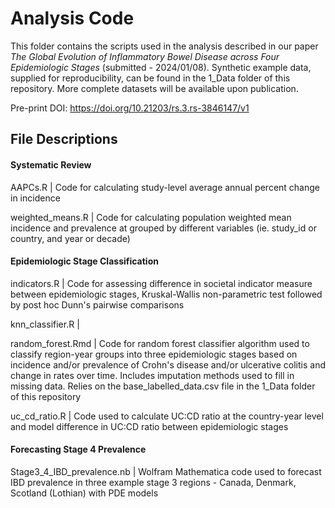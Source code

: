 # Analysis Code

This folder contains the scripts used in the analysis described in our paper *The Global Evolution of Inflammatory Bowel Disease across Four Epidemiologic Stages* (submitted - 2024/01/08). Synthetic example data, supplied for reproducibility, can be found in the 1_Data folder of this repository. More complete datasets will be available upon publication.

Pre-print DOI: https://doi.org/10.21203/rs.3.rs-3846147/v1

## File Descriptions

#### Systematic Review
AAPCs.R | Code for calculating study-level average annual percent change in incidence 

weighted_means.R | Code for calculating population weighted mean incidence and prevalence at grouped by different variables (ie. study_id or country, and year or decade)

#### Epidemiologic Stage Classification
indicators.R | Code for assessing difference in societal indicator measure between epidemiologic stages, Kruskal-Wallis non-parametric test followed by post hoc Dunn's pairwise comparisons

knn_classifier.R | 

random_forest.Rmd | Code for random forest classifier algorithm used to classify region-year groups into three epidemiologic stages based on incidence and/or prevalence of Crohn's disease and/or ulcerative colitis and change in rates over time. Includes imputation methods used to fill in missing data. Relies on the base_labelled_data.csv file in the 1_Data folder of this repository

uc_cd_ratio.R | Code used to calculate UC:CD ratio at the country-year level and model difference in UC:CD ratio between epidemiologic stages

#### Forecasting Stage 4 Prevalence
Stage3_4_IBD_prevalence.nb | Wolfram Mathematica code used to forecast IBD prevalence in three example stage 3 regions - Canada, Denmark, Scotland (Lothian) with PDE models

